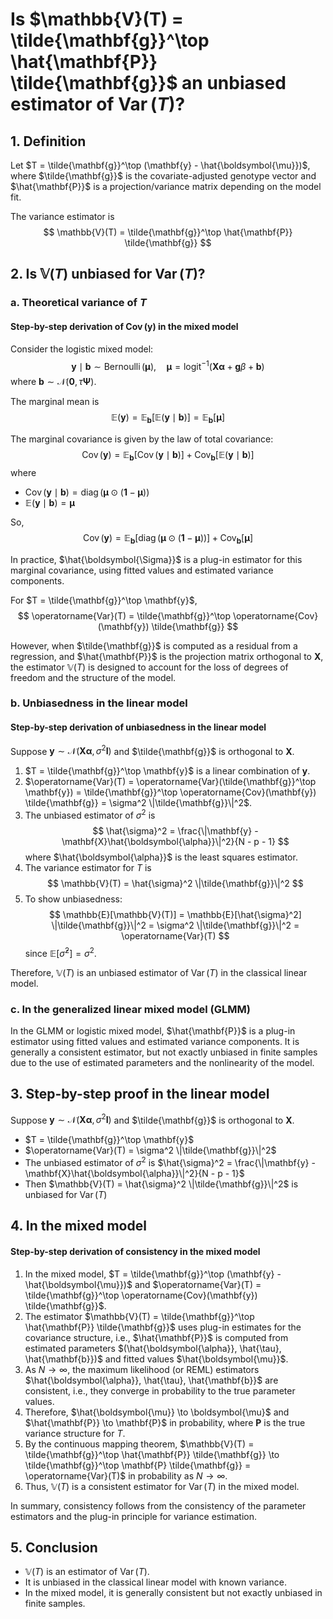 # Is $\mathbb{V}(T) = \tilde{\mathbf{g}}^\top \hat{\mathbf{P}} \tilde{\mathbf{g}}$ an unbiased estimator of $\operatorname{Var}(T)$?

## 1. Definition

Let $T = \tilde{\mathbf{g}}^\top (\mathbf{y} - \hat{\boldsymbol{\mu}})$, where $\tilde{\mathbf{g}}$ is the covariate-adjusted genotype vector and $\hat{\mathbf{P}}$ is a projection/variance matrix depending on the model fit.

The variance estimator is
$$
\mathbb{V}(T) = \tilde{\mathbf{g}}^\top \hat{\mathbf{P}} \tilde{\mathbf{g}}
$$

## 2. Is $\mathbb{V}(T)$ unbiased for $\operatorname{Var}(T)$?

### a. Theoretical variance of $T$


#### Step-by-step derivation of $\operatorname{Cov}(\mathbf{y})$ in the mixed model

Consider the logistic mixed model:
$$
\mathbf{y} \mid \mathbf{b} \sim \operatorname{Bernoulli}(\boldsymbol{\mu}), \quad \boldsymbol{\mu} = \operatorname{logit}^{-1}(\mathbf{X}\boldsymbol{\alpha} + \mathbf{g}\beta + \mathbf{b})
$$
where $\mathbf{b} \sim \mathcal{N}(\mathbf{0}, \tau \mathbf{\Psi})$.

The marginal mean is
$$
\mathbb{E}(\mathbf{y}) = \mathbb{E}_{\mathbf{b}}[\mathbb{E}(\mathbf{y} \mid \mathbf{b})] = \mathbb{E}_{\mathbf{b}}[\boldsymbol{\mu}]
$$

The marginal covariance is given by the law of total covariance:
$$
\operatorname{Cov}(\mathbf{y}) = \mathbb{E}_{\mathbf{b}}[\operatorname{Cov}(\mathbf{y} \mid \mathbf{b})] + \operatorname{Cov}_{\mathbf{b}}[\mathbb{E}(\mathbf{y} \mid \mathbf{b})]
$$
where
- $\operatorname{Cov}(\mathbf{y} \mid \mathbf{b}) = \operatorname{diag}(\boldsymbol{\mu} \odot (\mathbf{1} - \boldsymbol{\mu}))$
- $\mathbb{E}(\mathbf{y} \mid \mathbf{b}) = \boldsymbol{\mu}$

So,
$$
\operatorname{Cov}(\mathbf{y}) = \mathbb{E}_{\mathbf{b}}[\operatorname{diag}(\boldsymbol{\mu} \odot (\mathbf{1} - \boldsymbol{\mu}))] + \operatorname{Cov}_{\mathbf{b}}[\boldsymbol{\mu}]
$$

In practice, $\hat{\boldsymbol{\Sigma}}$ is a plug-in estimator for this marginal covariance, using fitted values and estimated variance components.


For $T = \tilde{\mathbf{g}}^\top \mathbf{y}$,
$$
\operatorname{Var}(T) = \tilde{\mathbf{g}}^\top \operatorname{Cov}(\mathbf{y}) \tilde{\mathbf{g}}
$$

However, when $\tilde{\mathbf{g}}$ is computed as a residual from a regression, and $\hat{\mathbf{P}}$ is the projection matrix orthogonal to $\mathbf{X}$, the estimator $\mathbb{V}(T)$ is designed to account for the loss of degrees of freedom and the structure of the model.

### b. Unbiasedness in the linear model


#### Step-by-step derivation of unbiasedness in the linear model

Suppose $\mathbf{y} \sim \mathcal{N}(\mathbf{X}\boldsymbol{\alpha}, \sigma^2 \mathbf{I})$ and $\tilde{\mathbf{g}}$ is orthogonal to $\mathbf{X}$.

1. $T = \tilde{\mathbf{g}}^\top \mathbf{y}$ is a linear combination of $\mathbf{y}$.
2. $\operatorname{Var}(T) = \operatorname{Var}(\tilde{\mathbf{g}}^\top \mathbf{y}) = \tilde{\mathbf{g}}^\top \operatorname{Cov}(\mathbf{y}) \tilde{\mathbf{g}} = \sigma^2 \|\tilde{\mathbf{g}}\|^2$.
3. The unbiased estimator of $\sigma^2$ is
   $$
   \hat{\sigma}^2 = \frac{\|\mathbf{y} - \mathbf{X}\hat{\boldsymbol{\alpha}}\|^2}{N - p - 1}
   $$
   where $\hat{\boldsymbol{\alpha}}$ is the least squares estimator.
4. The variance estimator for $T$ is
   $$
   \mathbb{V}(T) = \hat{\sigma}^2 \|\tilde{\mathbf{g}}\|^2
   $$
5. To show unbiasedness:
   $$
   \mathbb{E}[\mathbb{V}(T)] = \mathbb{E}[\hat{\sigma}^2] \|\tilde{\mathbf{g}}\|^2 = \sigma^2 \|\tilde{\mathbf{g}}\|^2 = \operatorname{Var}(T)
   $$
   since $\mathbb{E}[\hat{\sigma}^2] = \sigma^2$.

Therefore, $\mathbb{V}(T)$ is an unbiased estimator of $\operatorname{Var}(T)$ in the classical linear model.

### c. In the generalized linear mixed model (GLMM)

In the GLMM or logistic mixed model, $\hat{\mathbf{P}}$ is a plug-in estimator using fitted values and estimated variance components. It is generally a consistent estimator, but not exactly unbiased in finite samples due to the use of estimated parameters and the nonlinearity of the model.

## 3. Step-by-step proof in the linear model

Suppose $\mathbf{y} \sim \mathcal{N}(\mathbf{X}\boldsymbol{\alpha}, \sigma^2 \mathbf{I})$ and $\tilde{\mathbf{g}}$ is orthogonal to $\mathbf{X}$.

- $T = \tilde{\mathbf{g}}^\top \mathbf{y}$
- $\operatorname{Var}(T) = \sigma^2 \|\tilde{\mathbf{g}}\|^2$
- The unbiased estimator of $\sigma^2$ is $\hat{\sigma}^2 = \frac{\|\mathbf{y} - \mathbf{X}\hat{\boldsymbol{\alpha}}\|^2}{N - p - 1}$
- Then $\mathbb{V}(T) = \hat{\sigma}^2 \|\tilde{\mathbf{g}}\|^2$ is unbiased for $\operatorname{Var}(T)$

## 4. In the mixed model


#### Step-by-step derivation of consistency in the mixed model

1. In the mixed model, $T = \tilde{\mathbf{g}}^\top (\mathbf{y} - \hat{\boldsymbol{\mu}})$ and $\operatorname{Var}(T) = \tilde{\mathbf{g}}^\top \operatorname{Cov}(\mathbf{y}) \tilde{\mathbf{g}}$.
2. The estimator $\mathbb{V}(T) = \tilde{\mathbf{g}}^\top \hat{\mathbf{P}} \tilde{\mathbf{g}}$ uses plug-in estimates for the covariance structure, i.e., $\hat{\mathbf{P}}$ is computed from estimated parameters $(\hat{\boldsymbol{\alpha}}, \hat{\tau}, \hat{\mathbf{b}})$ and fitted values $\hat{\boldsymbol{\mu}}$.
3. As $N \to \infty$, the maximum likelihood (or REML) estimators $\hat{\boldsymbol{\alpha}}, \hat{\tau}, \hat{\mathbf{b}}$ are consistent, i.e., they converge in probability to the true parameter values.
4. Therefore, $\hat{\boldsymbol{\mu}} \to \boldsymbol{\mu}$ and $\hat{\mathbf{P}} \to \mathbf{P}$ in probability, where $\mathbf{P}$ is the true variance structure for $T$.
5. By the continuous mapping theorem, $\mathbb{V}(T) = \tilde{\mathbf{g}}^\top \hat{\mathbf{P}} \tilde{\mathbf{g}} \to \tilde{\mathbf{g}}^\top \mathbf{P} \tilde{\mathbf{g}} = \operatorname{Var}(T)$ in probability as $N \to \infty$.
6. Thus, $\mathbb{V}(T)$ is a consistent estimator for $\operatorname{Var}(T)$ in the mixed model.

In summary, consistency follows from the consistency of the parameter estimators and the plug-in principle for variance estimation.

## 5. Conclusion

- $\mathbb{V}(T)$ is an estimator of $\operatorname{Var}(T)$.
- It is unbiased in the classical linear model with known variance.
- In the mixed model, it is generally consistent but not exactly unbiased in finite samples.

